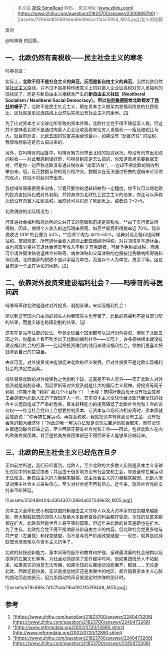 > 本文由 [简悦 SimpRead](http://ksria.com/simpread/) 转码， 原文地址 [www.zhihu.com](https://www.zhihu.com/question/21823700/answer/2300689790) ![[assets/726b8d850694ebd6e39e5cc1fa5c0958_MD5.jpg]]女人的刚毅

反对

@吗啡哥 的回答。

一、北欧仍然有高税收——民主社会主义的寒冬
---------------------

吗啡哥说：

实际上，**北欧不但不是社会主义的典范，反而是新自由主义的典范**。当然北欧仍然是[社民主义](https://www.zhihu.com/search?q=%E7%A4%BE%E6%B0%91%E4%B8%BB%E4%B9%89&search_source=Entity&hybrid_search_source=Entity&hybrid_search_extra=%7B%22sourceType%22%3A%22answer%22%2C%22sourceId%22%3A2240473208%7D)路线，只不过不是那种传统意义上的对富人企业征高税对穷人发福利的旧社民了，而是与新自由主义相结合产生的**新自由主义社民（Neoliberal Socialism / Neoliberal Social Democracy）。所以[伯尼桑德斯](https://www.zhihu.com/search?q=%E4%BC%AF%E5%B0%BC%E6%A1%91%E5%BE%B7%E6%96%AF&search_source=Entity&hybrid_search_source=Entity&hybrid_search_extra=%7B%22sourceType%22%3A%22answer%22%2C%22sourceId%22%3A2300689790%7D)给北欧错发了[民社](https://www.zhihu.com/search?q=%E6%B0%91%E7%A4%BE&search_source=Entity&hybrid_search_source=Entity&hybrid_search_extra=%7B%22sourceType%22%3A%22answer%22%2C%22sourceId%22%3A2240473208%7D)的帽子了**，北欧不是民主社会主义，跟在资本主义框架内发福利改良的社民相比，民社就是走民选路线上台然后实现公有社会主义的康米。[[1]](#ref_1)

为了应对资本主义全球化所导致的资本外移，北欧社会党不得不降低富人税，但这并不意味着北欧不是通过向富人企业征收高税来给穷人发福利——瘦死骆驼比马大。就目前而言，北欧五国的贫富差距全球最小，如果没有 “劫富济贫” 的征税，我很难想象这是怎么搞出来的。

另外，在吗啡哥的回答中，吗啡哥努力列举出北欧的投资状况，却没有列举出北欧的税收——对此我感到很好奇，吗啡哥到底是怎么搞的，你知道观点需要数据支持，但是你一边声称北欧没有通过税收来 “劫富济贫”，一边却不把北欧的税收列举出来。哦，反正数据与你的观点相冲突，数据实在无法通过扭曲的逻辑来论证你的观点，你就不将起列举出来。

我想吗啡哥需要更多训练，毕竟只要你的逻辑扭曲到一定程度，你不仅可以将北欧的投资直接简化成对外剥削，并将其作为北欧社会民主主义的结果，你还可以声称北欧没有向富人征收高税，当然还可以将房子吹到天上，或者说 2+2=5。

北欧税收的实际情况为：

行普遍社会福利和高比例的公共开支的基础和前提是高税收。**由于实行累进所得税，因此，使得个人收入的边际税率很高。如芬兰最高所得税率近 70%。瑞典税收占 GDP 的比重为 53%，**西欧平均为 40%-50%。瑞典对现金福利也同样征税。按照规定，所有退休金收入原则上都应缴纳所得税，对只领取基本退休金，或也领取少量补充退休金但其年收入不到 9 万克朗者，可给予免税或减税，而且可申请住房津贴或退休金补贴等。病休津贴和父母津贴均也需按比例缴纳所得税和保险税。北欧国家的税收不是以家庭为单位，而是以个人为单位，男女平等。这在目前是一个正在争论的问题。[[2]](#ref_2)

二、依靠对外投资来建设福利社会？——吗啡哥的寻医问药
--------------------------

吗啡哥声称北欧是通过对外投资、剥削全球，来实现福利社会：

所以到这里国内自由派的领头人物秦晖先生也弄错了，北欧的高福利不是贫富分配的结果，而是全球化跨国剥削的结果。[[3]](#ref_3)

这实在是站不住脚的说法。毕竟全球每个国家都可以进行对外投资，但除了北欧五国之外，你基本上看不到类似于北欧的福利社会——实际上，许多领袖根本就没有建设福利社会的打算——比起把投资赚到的钱用来建设福利社会，领袖们更喜欢把钱塞到自己的口袋里。

由此可见，对外投资或许能够促进北欧的经济发展，但对外投资不是北欧实现福利社会的决定性因素。

吗啡哥将北欧的对外投资称之为剥削全球，这真是不令人意外——反正北欧人对外投资就是剥削全球，而俄罗斯等对外投资就是伟大的国际主义精神。将投资等同于剥削（你能不能 “剥削” 我几个小目标？）！天哪！搞得好像西班牙没有社会党和工会是因为北欧人压迫了西班牙人一样。其实资本主义全球化给北欧乃至全球的社会主义运动造成了严重的危害，资本转移能力的提高降低了北欧社会党和工会的议价权——每当社会党和工会想要控制资本、让资本与市场经济相分离时，资本家就会威胁说：“你再搞左翼运动，再提高税收，我就把资本转移到没有工会、没有社会党的超大经济体！”对此的唯一解决办法就是全球左翼运动联合起来，而在全球左翼运动联合起来之前，至少西班牙要有社会党和工会——因此，包括北欧人在内的欧美左翼团体，甚至是拉美左翼团体都巴不得西班牙人能够早日站起来。

三、北欧的民主社会主义已经危在旦夕
-----------------

正如前文所述，我们已经看到，北欧人，至少北欧的大多数人实则是资本主义全球化过程中的利益受损者；并且由于很多地方没有社会党和工会，导致全球左翼运动无法推进。新自由主义的力量越来越强，民主社会主义的力量越来越弱。北欧人渐渐对民主社会主义丧失信心，至少对社会党不再有信心。近年来，瑞典社会党的支持率不断降低。

![[assets/250488404cd364307c5993a6272d9e59_MD5.jpg]]

资本主义全球化使小制胜联盟的新自由主义领导人以及大资本家的钱包越来越膨胀，而大制胜联盟的领导人以及绝大多数老百姓的利益都在受损。全球的贫富差距都在扩大。北欧虽然是世界上最平等的国家，但近年来北欧的贫富差距也在扩大。为了生存，北欧社会党不得不接纳部分新自由主义的内容，但北欧社会党更多地与共产党（左翼党）和绿党结盟，而不是与资产阶级政党结盟——现在，就算是红绿联盟也渐渐难以与资本主义抗争了。

北欧的科技创新能力、基本同等的医疗和教育和护理、全球最清廉的社会结构以及浓厚的左翼文化等等，为社会动荡提供了些许缓冲时间。但如果西班牙人不站起来，如果真实的消息无法传播，如果全球的左翼运动没能展开，那就…… 无论是北欧、西欧还是拉美，无论是发达地区还是发展中的地区，都会随着资本主义心脏的跳动而走向毁灭，因为那跳动的声音就是定时炸弹的倒计时。

![[assets/e78c668c7d127bda79baf973f53f9448_MD5.jpg]]

参考
--

1.  [^](#ref_1_0)[https://www.zhihu.com/question/21823700/answer/2240473208](https://www.zhihu.com/question/21823700/answer/2240473208)
2.  [^](#ref_2_0)[http://www.reformdata.org/2002/0720/12890.shtml](http://www.reformdata.org/2002/0720/12890.shtml)
3.  [^](#ref_3_0)[https://www.zhihu.com/question/21823700/answer/2240473208](https://www.zhihu.com/question/21823700/answer/2240473208)